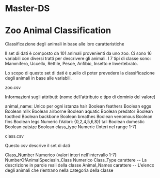 # Master-DS

# Zoo Animal Classification
Classificazione degli animali in base alle loro caratteristiche

Il set di dati è composto da 101 animali provenienti da uno zoo.
Ci sono 16 variabili con diversi tratti per descrivere gli animali.
I 7 tipi di classe sono: Mammifero, Uccello, Rettile, Pesce, Anfibio, Insetto e Invertebrato.

Lo scopo di questo set di dati è quello di poter prevedere la classificazione degli animali in base alle variabili.

zoo.csv

Informazioni sugli attributi: (nome dell'attributo e tipo di dominio del valore)

animal_name: Unico per ogni istanza
hair Boolean
feathers Boolean
eggs Boolean
milk Boolean
airborne Boolean
aquatic Boolean
predator Boolean
toothed Boolean
backbone Boolean
breathes Boolean
venomous Boolean
fins Boolean
legs Numeric (Valori: {0,2,4,5,6,8})
tail Boolean
domestic Boolean
catsize Boolean
class_type Numeric (Interi nel range 1-7)




class.csv

Questo csv descrive il set di dati

Class_Number Numerico (valori interi nell'intervallo 1-7)
NumberOfAnimalSpeciesIn_Class Numerico
Class_Type carattere -- La descrizione in parole reali della classe
Animal_Names carattere -- L'elenco degli animali che rientrano nella categoria della classe
